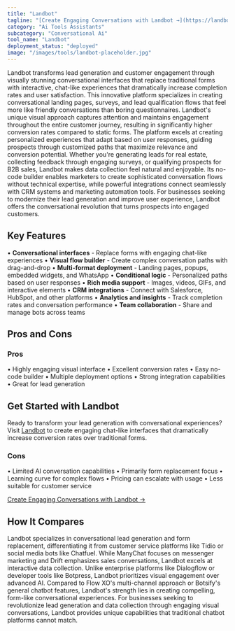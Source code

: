 ```yaml
---
title: "Landbot"
tagline: "[Create Engaging Conversations with Landbot →](https://landbot.io)..."
category: "Ai Tools Assistants"
subcategory: "Conversational Ai"
tool_name: "Landbot"
deployment_status: "deployed"
image: "/images/tools/landbot-placeholder.jpg"
---
```

Landbot transforms lead generation and customer engagement through visually stunning conversational interfaces that replace traditional forms with interactive, chat-like experiences that dramatically increase completion rates and user satisfaction. This innovative platform specializes in creating conversational landing pages, surveys, and lead qualification flows that feel more like friendly conversations than boring questionnaires. Landbot's unique visual approach captures attention and maintains engagement throughout the entire customer journey, resulting in significantly higher conversion rates compared to static forms. The platform excels at creating personalized experiences that adapt based on user responses, guiding prospects through customized paths that maximize relevance and conversion potential. Whether you're generating leads for real estate, collecting feedback through engaging surveys, or qualifying prospects for B2B sales, Landbot makes data collection feel natural and enjoyable. Its no-code builder enables marketers to create sophisticated conversation flows without technical expertise, while powerful integrations connect seamlessly with CRM systems and marketing automation tools. For businesses seeking to modernize their lead generation and improve user experience, Landbot offers the conversational revolution that turns prospects into engaged customers.

## Key Features

• **Conversational interfaces** - Replace forms with engaging chat-like experiences
• **Visual flow builder** - Create complex conversation paths with drag-and-drop
• **Multi-format deployment** - Landing pages, popups, embedded widgets, and WhatsApp
• **Conditional logic** - Personalized paths based on user responses
• **Rich media support** - Images, videos, GIFs, and interactive elements
• **CRM integrations** - Connect with Salesforce, HubSpot, and other platforms
• **Analytics and insights** - Track completion rates and conversation performance
• **Team collaboration** - Share and manage bots across teams

## Pros and Cons

### Pros
• Highly engaging visual interface
• Excellent conversion rates
• Easy no-code builder
• Multiple deployment options
• Strong integration capabilities
• Great for lead generation

## Get Started with Landbot

Ready to transform your lead generation with conversational experiences? Visit [Landbot](https://landbot.io) to create engaging chat-like interfaces that dramatically increase conversion rates over traditional forms.

### Cons
• Limited AI conversation capabilities
• Primarily form replacement focus
• Learning curve for complex flows
• Pricing can escalate with usage
• Less suitable for customer service

[Create Engaging Conversations with Landbot →](https://landbot.io)

## How It Compares

Landbot specializes in conversational lead generation and form replacement, differentiating it from customer service platforms like Tidio or social media bots like Chatfuel. While ManyChat focuses on messenger marketing and Drift emphasizes sales conversations, Landbot excels at interactive data collection. Unlike enterprise platforms like Dialogflow or developer tools like Botpress, Landbot prioritizes visual engagement over advanced AI. Compared to Flow XO's multi-channel approach or Botsify's general chatbot features, Landbot's strength lies in creating compelling, form-like conversational experiences. For businesses seeking to revolutionize lead generation and data collection through engaging visual conversations, Landbot provides unique capabilities that traditional chatbot platforms cannot match.